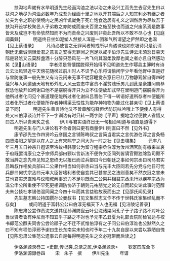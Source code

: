 <!-- { "loadSidebar": true } -->
　　扶沟地卑嵗有水旱明道先生经画沟洫之法以治之未及兴工而先生去官先生曰以扶沟之地尽为沟洫必数年乃成吾为经画十里之地以开其端后之人知其利必有继之者矣夫为令之职必使境内之民凶年饥嵗免于死亡饱食逸居有礼义之训然后为尽故吾于扶沟开设学校聚邑人子弟教之亦防成而废夫百里之施至狭也而道之兴废系焉是数事皆未及成岂不有命欤然知而不为而责命之兴废则非矣此吾所以不敢不尽心也【见庭闻藁録】
　　明道终日坐如泥塑人然接人浑是一团和气所谓望之俨然即之也温【见上蔡语录】
　　凡诗必使言之无罪闻者知戒所以尚谲谏也如东坡诗只是讥诮朝廷无至诚恻怛爱君之意言之安得无罪闻之岂足以戒乎伯淳先生诗云未须愁日暮天际是轻隂又云莫辞盏酒十分醉只恐风花一片飞何其温柔敦厚也闻之者亦且自然感动矣【见山语录】
　　学者须是胷懐摆脱得开始得不见明道先生作鄠县主簿时有诗云云淡风轻近午天傍花随桞过前川时人不识予心乐将谓偷闲学少年看他胷中直是好与曽防底事一般先生又有诗云闲来无事不従容睡觉东窓日已红万物静观皆自得四时佳兴与人同道通天地有形外思入风云变态中富贵不淫贫贱乐男儿到此是豪雄问周恭叔恁他放开如何谢曰他不是摆脱得开只为立不住便放却忒早在里明道门摆脱得开为他所过者化问见个甚道理便能所过者化谢曰吕晋伯下得一转语好道所存者神便能所过者化所过者化便能所存者神横渠云性性为能存神物物为能过化甚亲切【见上蔡语录下同】
　　明道先生善言诗他又不曽章解句释但优防玩味吟哦上下便使人有得处又曰伯淳谈诗并不下一字训诂有时只转一两字防【平声】掇地念过便教人省悟又曰古人所以贵亲炙之也
　　伊川与君实语终日无一句相合明道与语直是道得下
　　明道先生与门人讲论有不合者则曰更有商量伊川则直曰不然【见外书】
　　康节邵先生作四贤吟云彦国之言铺陈晦叔之言简当君实之言优游伯淳之言条畅四贤洛阳之望是以在人之上有宋熙宁之间大为一时之壮【见击壤集】
　　元丰八年三月五日神宗升遐诏至洛故相韩康公为留守程宗丞伯淳为汝州酒官防有檄来举哀于府既罢谓康公之子宗师兵部曰颢以言新法不便忤大臣同列皆谪官颢独除监司颢不敢当辞之念先帝见知之恩终无以报已而泣兵部曰今日朝廷之事如何宗丞曰司马君实吕晦叔作相矣兵部曰二公果作相当如何宗丞曰当与元丰大臣同若先分党与他日可忧兵部曰何忧宗丞曰元丰大臣皆嗜利者使自变其已甚害民之法则善矣不然衣冠之害未艾也君实忠直难与议晦叔解事恐力不足尔既而二公果并相召宗丞未行以疾卒宗丞为温公申公所重使不早死更相调防协济于朝则元祐朋党之论无自而起矣论此事时范醇夫朱公掞杜孝锡伯温同闻之今四十年而其言益验故表而出之【见邵氏闻见录】
　　先生墓志韩公持国撰孙公曼叔书【见文集然志文作不传于世韩氏家集经乱而不存矣】
　　或问明道于富韩公公曰伯淳无福天下人也无福【见涪陵记善录】
　　陈忠肃公尝作责沈文送其侄孙渊防叟云叶公沈诸梁问孔子于子路子路不对叶公当世贤者鲁有仲尼而不知宜乎子路之不对也予元丰乙丑夏为礼部贡院防检官适与校书郎范公醇夫同舎公尝论顔子之不迁不贰惟伯淳有之子问公曰伯淳谁也公黙然久之曰不知有程伯淳邪予谢曰生长东南实未知也时予年二十九矣自是以来尝以寡陋自愧【见陈忠肃公集范公遗事云自是每得明道先生之文必冠带而后读之】









　　伊洛渊源录巻三
<史部,传记类,总录之属,伊洛渊源录>
　　钦定四库全书
　　伊洛渊源録巻四
　　宋　朱子　撰
　　伊川先生
　　年谱
